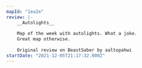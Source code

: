 ```yaml
---
mapId: "1ea2e"
review: |-
    __Autolights__
    
    Map of the week with autolights. What a joke.
    Great map otherwise.
    
    Original review on BeastSaber by aaltopahwi
startDate: "2021-12-05T21:17:32.000Z"
---
```

